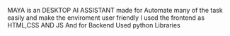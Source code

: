 MAYA is an DESKTOP AI ASSISTANT made for Automate many of the task easily and  make the enviroment user friendly 
I used the frontend as HTML,CSS AND JS And for Backend Used python Libraries
